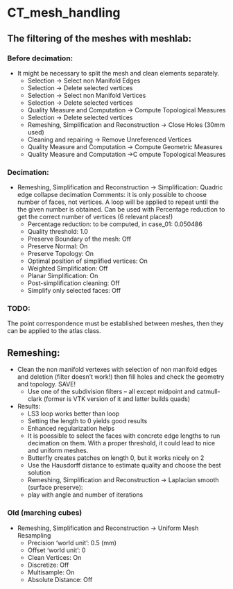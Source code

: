 # CT_mesh_handling

## The filtering of the meshes with meshlab:

### Before decimation:
- It might be necessary to split the mesh and clean elements separately.
  - Selection → Select non Manifold Edges
  - Selection → Delete selected vertices
  - Selection → Select non Manifold Vertices
  - Selection → Delete selected vertices
  - Quality Measure and Computation → Compute Topological Measures
  - Selection → Delete selected vertices
  - Remeshing, Simplification and Reconstruction → Close Holes (30mm used)
  - Cleaning and repairing → Remove Unreferenced Vertices
  - Quality Measure and Computation → Compute Geometric Measures
  - Quality Measure and Computation →C ompute Topological Measures


### Decimation:
- Remeshing, Simplification and Reconstruction → Simplification: Quadric edge collapse decimation
	Comments: it is only possible to choose number of faces, not vertices. A loop will be 	applied to repeat until the the given number is obtained. Can be used with Percentage reduction to get the correct number of vertices (6 relevant places!)
  - Percentage reduction: to be computed, in case_01: 0.050486
  - Quality threshold: 1.0
  - Preserve Boundary of the mesh: Off
  - Preserve Normal: On
  - Preserve Topology: On
  - Optimal position of simplified vertices: On
  - Weighted Simplification: Off
  - Planar Simplification: On
  - Post-simplification cleaning: Off
  - Simplify only selected faces: Off

### TODO:
The point correspondence must be established between meshes, then they can be applied to the atlas class.

## Remeshing:
- Clean the non manifold vertexes with selection of non manifold edges and deletion (filter doesn’t work!) then fill holes and check the geometry and topology. SAVE!
  - Use one of the subdivision filters – all except midpoint and catmull-clark (former is VTK version of it and latter builds quads)
- Results:
  - LS3 loop works better than loop
  - Setting the length to 0 yields good results
  - Enhanced regularization helps
  - It is poossible to select the faces with concrete edge lengths to run decimation on them. With a proper threshold, it could lead to nice and uniform meshes.
  - Butterfly creates patches on length 0, but it works nicely on 2
  - Use the Hausdorff distance to estimate quality and choose the best solution
  - Remeshing, Simplification and Reconstruction → Laplacian smooth (surface preserve):
  - play with angle and number of iterations

### Old (marching cubes)
- Remeshing, Simplification and Reconstruction → Uniform Mesh Resampling
  - Precision ‘world unit’: 0.5 (mm)
  - Offset ‘world unit’: 0
  - Clean Vertices: On
  - Discretize: Off
  - Multisample: On
  - Absolute Distance: Off
